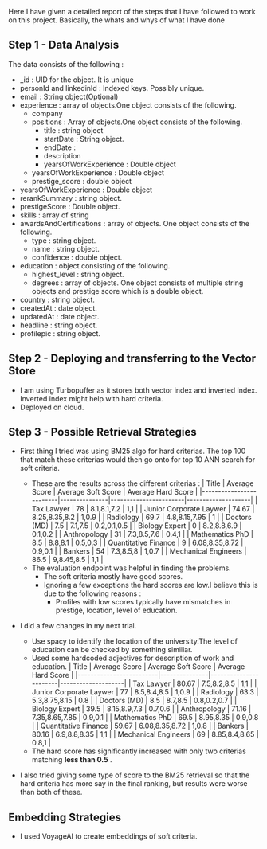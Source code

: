 Here I have given a detailed report of the steps that I have followed to work on this project. 
Basically, the whats and whys of what I have done 

## Step 1 - Data Analysis

The data consists of the following :
- _id : UID for the object. It is unique
- personId and linkedinId : Indexed keys. Possibly unique.
- email : String object(Optional)
- experience : array of objects.One object consists of the following.
    - company 
    - positions : Array of objects.One object consists of the following.
        - title : string object 
        - startDate : String object.
        - endDate : 
        - description
        - yearsOfWorkExperience : Double object
    - yearsOfWorkExperience : Double object
    - prestige_score : double object
- yearsOfWorkExperience : Double object
- rerankSummary : string object.
- prestigeScore : Double object.
- skills : array of string
- awardsAndCertifications : array of objects. One object consists of the following.
    - type : string object.
    - name : string object.
    - confidence : double object.
- education : object consisting of the following.
    - highest_level : string object.
    - degrees : array of objects. One object consists of multiple string objects and prestige score which is a double object.
- country : string object.
- createdAt : date object.
- updatedAt : date object.
- headline : string object.
- profilepic : string object.

## Step 2 - Deploying and transferring to the Vector Store

- I am using Turbopuffer as it stores both vector index and inverted index. Inverted index might help with hard criteria.
- Deployed on cloud.

## Step 3 - Possible Retrieval Strategies
- First thing I tried was using BM25 algo for hard criterias. The top 100 that match these criterias would then go onto for top 10 ANN search for soft criteria.
    - These are the results across the different criterias : 
    | Title                   | Average Score  | Average Soft Score     | Average Hard Score |
    |-------------------------|---------------|-----------------------|--------------------|
    | Tax Lawyer              | 78            | 8.1,8.1,7.2           | 1,1                |
    | Junior Corporate Laywer | 74.67         | 8.25,8.35,8.2         | 1,0.9              |
    | Radiology               | 69.7          | 4.8,8.15,7.95         | 1                  |
    | Doctors (MD)            | 7.5           | 7.1,7.5               | 0.2,0.1,0.5        |
    | Biology Expert          | 0             | 8.2,8.8,6.9           | 0.1,0.2            | 
    | Anthropology            | 31            | 7.3,8.5,7.6           | 0.4,1              |
    | Mathematics PhD         | 8.5           | 8.8,8.1               | 0.5,0.3            |
    | Quantitative Finance    | 9             | 6.08,8.35,8.72        | 0.9,0.1            |
    | Bankers                 | 54            | 7.3,8.5,8             | 1,0.7              |
    | Mechanical Engineers    | 86.5          | 9,8.45,8.5            | 1,1                |
    - The evaluation endpoint was helpful in finding the problems.
        - The soft criteria mostly have good scores.
        - Ignoring a few exceptions the hard scores are low.I believe this is due to the following reasons :
            - Profiles with low scores typically have mismatches in prestige, location, level of education.


- I did a few changes in my next trial.
    - Use spacy to identify the location of the university.The level of education can be checked by something similiar.
    - Used some hardcoded adjectives for description of work and education.
    | Title                   | Average Score | Average Soft Score    | Average Hard Score |
    |-------------------------|---------------|-----------------------|--------------------|
    | Tax Lawyer              | 80.67         | 7.5,8.2,8.5           | 1,1                |
    | Junior Corporate Laywer | 77            | 8.5,8.4,8.5           | 1,0.9              |
    | Radiology               | 63.3          | 5.3,8.75,8.15         | 0.8                |
    | Doctors (MD)            | 8.5           | 8.7,8.5               | 0.8,0.2,0.7        |
    | Biology Expert          | 39.5          | 8.15,8.9,7.3          | 0.7,0.6            | 
    | Anthropology            | 71.16         | 7.35,8.65,7.85        | 0.9,0.1            |
    | Mathematics PhD         | 69.5          | 8.95,8.35             | 0.9,0.8            |
    | Quantitative Finance    | 59.67         | 6.08,8.35,8.72        | 1,0.8              |
    | Bankers                 | 80.16         | 6.9,8.8,8.35          | 1,1                |
    | Mechanical Engineers    | 69            | 8.85,8.4,8.65         | 0.8,1              |
    - The hard score has significantly increased with only two criterias matching **less than 0.5** .
- I also tried giving some type of score to the BM25 retrieval so that the hard criteria has more say in the final ranking, but results were worse than both of these.
## Embedding Strategies
- I used VoyageAI to create embeddings of soft criteria.